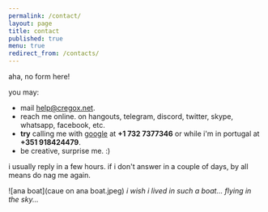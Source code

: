 ```yaml
---
permalink: /contact/
layout: page
title: contact
published: true
menu: true
redirect_from: /contacts/
---
```


aha, no form here!

you may:

- mail [help@cregox.net](mailto:help@cregox.net).
- reach me online. on hangouts, telegram, discord, twitter, skype, whatsapp, facebook, etc.
- **try** calling me with [google](//en.wikipedia.org/wiki/GrandCentral) at **+1 732 7377346** or while i'm in portugal at **+351 918424479**.
- be creative, surprise me. :)

i usually reply in a few hours. if i don't answer in a couple of days, by all means do nag me again.

![ana boat](caue on ana boat.jpeg)
*i wish i lived in such a boat... flying in the sky...*
